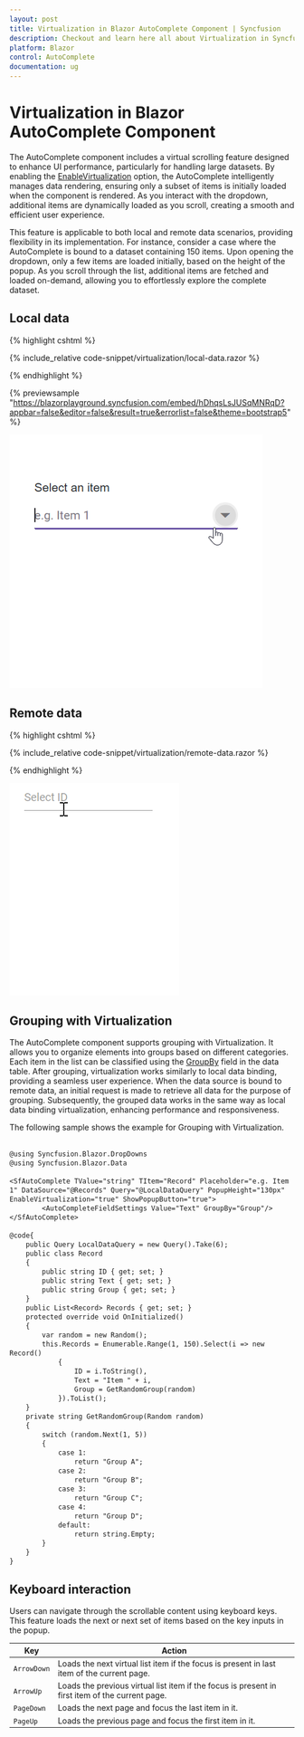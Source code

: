 ```yaml
---
layout: post
title: Virtualization in Blazor AutoComplete Component | Syncfusion
description: Checkout and learn here all about Virtualization in Syncfusion Blazor AutoComplete component and much more.
platform: Blazor
control: AutoComplete
documentation: ug
---
```


# Virtualization in Blazor AutoComplete Component

The AutoComplete component includes a virtual scrolling feature designed to enhance UI performance, particularly for handling large datasets. By enabling the [EnableVirtualization](https://help.syncfusion.com/cr/blazor/Syncfusion.Blazor.DropDowns.SfDropDownList-2.html#Syncfusion_Blazor_DropDowns_SfDropDownList_2_EnableVirtualization) option, the AutoComplete intelligently manages data rendering, ensuring only a subset of items is initially loaded when the component is rendered. As you interact with the dropdown, additional items are dynamically loaded as you scroll, creating a smooth and efficient user experience.

This feature is applicable to both local and remote data scenarios, providing flexibility in its implementation. For instance, consider a case where the AutoComplete is bound to a dataset containing 150 items. Upon opening the dropdown, only a few items are loaded initially, based on the height of the popup. As you scroll through the list, additional items are fetched and loaded on-demand, allowing you to effortlessly explore the complete dataset.

## Local data

{% highlight cshtml %}

{% include_relative code-snippet/virtualization/local-data.razor %}

{% endhighlight %}

{% previewsample "https://blazorplayground.syncfusion.com/embed/hDhqsLsJUSqMNRqD?appbar=false&editor=false&result=true&errorlist=false&theme=bootstrap5" %}

![Blazor AutoComplete with virtualization](./images/blazor_autocomplete_virtualization.gif)

## Remote data

{% highlight cshtml %}

{% include_relative code-snippet/virtualization/remote-data.razor %}

{% endhighlight %}

![Blazor AutoComplete with virtualization](./images/blazor_autocomplete_remote-data-virtualization.gif)

## Grouping with Virtualization

The AutoComplete component supports grouping with Virtualization. It allows you to organize elements into groups based on different categories. Each item in the list can be classified using the [GroupBy](https://help.syncfusion.com/cr/blazor/Syncfusion.Blazor.DropDowns.AutoCompleteFieldSettings.html#Syncfusion_Blazor_DropDowns_AutoCompleteFieldSettings_GroupBy) field in the data table. After grouping, virtualization works similarly to local data binding, providing a seamless user experience. When the data source is bound to remote data, an initial request is made to retrieve all data for the purpose of grouping. Subsequently, the grouped data works in the same way as local data binding virtualization, enhancing performance and responsiveness.

The following sample shows the example for Grouping with Virtualization.

```cshtml

@using Syncfusion.Blazor.DropDowns
@using Syncfusion.Blazor.Data

<SfAutoComplete TValue="string" TItem="Record" Placeholder="e.g. Item 1" DataSource="@Records" Query="@LocalDataQuery" PopupHeight="130px" EnableVirtualization="true" ShowPopupButton="true">
        <AutoCompleteFieldSettings Value="Text" GroupBy="Group"/>
</SfAutoComplete>

@code{
    public Query LocalDataQuery = new Query().Take(6);
    public class Record 
    { 
        public string ID { get; set; } 
        public string Text { get; set; } 
        public string Group { get; set; }
    } 
    public List<Record> Records { get; set; }
    protected override void OnInitialized()
    {
        var random = new Random();
        this.Records = Enumerable.Range(1, 150).Select(i => new Record()
            {
                ID = i.ToString(),
                Text = "Item " + i,
                Group = GetRandomGroup(random)
            }).ToList();
    }
    private string GetRandomGroup(Random random)
    {
        switch (random.Next(1, 5))
        {
            case 1:
                return "Group A";
            case 2:
                return "Group B";
            case 3:
                return "Group C";
            case 4:
                return "Group D";
            default:
                return string.Empty;
        }
    }
}
```

## Keyboard interaction

Users can navigate through the scrollable content using keyboard keys. This feature loads the next or next set of items based on the key inputs in the popup.

| Key | Action |
|-----|-----|
| `ArrowDown` | Loads the next virtual list item if the focus is present in last item of the current page. |
| `ArrowUp` | Loads the previous virtual list item if the focus is present in first item of the current page. |
| `PageDown` | Loads the next page and focus the last item in it. |
| `PageUp` | Loads the previous page and focus the first item in it. |
